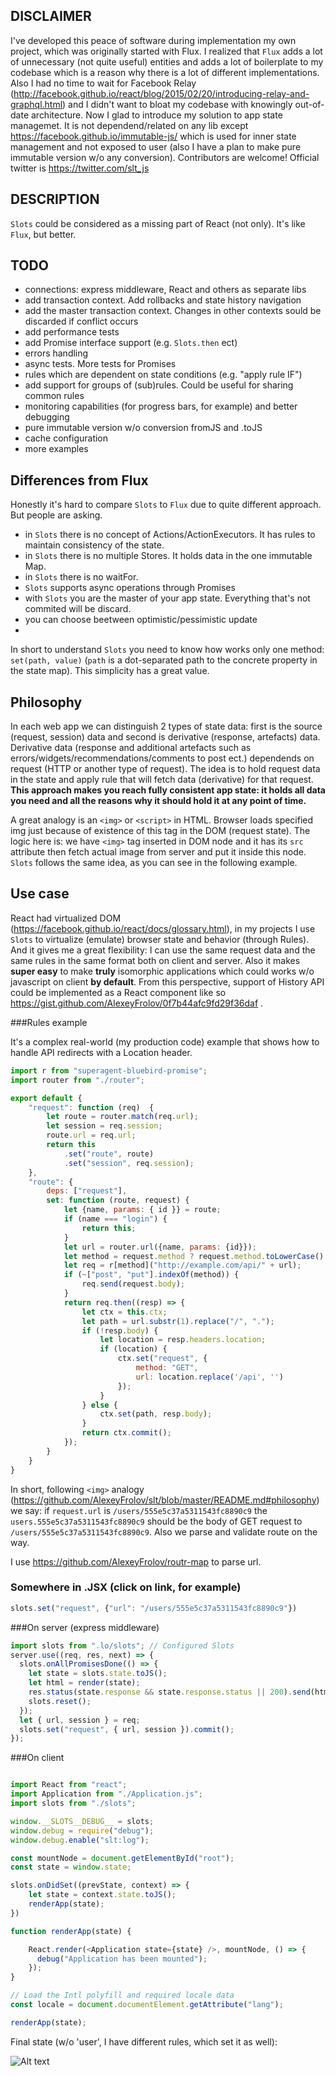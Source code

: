 ## DISCLAIMER
I've developed this peace of software during implementation my own project, which was originally started with Flux. I realized that `Flux` adds a lot of unnecessary (not quite useful) entities and adds a lot of boilerplate to my codebase which is a reason why there is a lot of different implementations. Also I had no time to wait for Facebook Relay (http://facebook.github.io/react/blog/2015/02/20/introducing-relay-and-graphql.html) and I didn't want to bloat my codebase with knowingly out-of-date architecture. Now I glad to introduce my solution to app state managemet. It is not dependend/related on any lib except https://facebook.github.io/immutable-js/ which is used for inner state management and not exposed to user (also I have a plan to make pure immutable version w/o any conversion). 
Contributors are welcome! Official twitter is https://twitter.com/slt_js

## DESCRIPTION
`Slots` could be considered as a missing part of React (not only). It's like `Flux`, but better.

## TODO
* connections: express middleware, React and others as separate libs
* add transaction context. Add rollbacks and state history navigation
* add the master transaction context. Changes in other contexts sould be discarded if conflict occurs
* add performance tests
* add Promise interface support (e.g. `Slots.then` ect)
* errors handling
* async tests. More tests for Promises
* rules which are dependent on state conditions (e.g. "apply rule IF")
* add support for groups of (sub)rules. Could be useful for sharing common rules
* monitoring capabilities (for progress bars, for example) and better debugging
* pure immutable version w/o conversion fromJS and .toJS
* cache configuration
* more examples

## Differences from Flux
Honestly it's hard to compare `Slots` to `Flux` due to quite different approach. But people are asking.
* in `Slots` there is no concept of Actions/ActionExecutors. It has rules to maintain consistency of the state. 
* in `Slots` there is no multiple Stores. It holds data in the one immutable Map.
* in `Slots` there is no waitFor.
* `Slots` supports async operations through Promises
* with `Slots` you are the master of your app state. Everything that's not commited will be discard.
* you can choose beetween optimistic/pessimistic update
* 

In short to understand `Slots` you need to know how works only one method: `set(path, value)` (`path` is a dot-separated path to the concrete property in the state map). This simplicity has a great value.

## Philosophy
In each web app we can distinguish 2 types of state data: first is the source (request, session) data and second is derivative (response, artefacts) data. Derivative data (response and additional artefacts such as errors/widgets/recommendations/comments to post ect.) dependends on request (HTTP or another type of request). The idea is to hold request data in the state and apply rule that will fetch data (derivative) for that request. **This approach makes you reach fully consistent app state: it holds all data you need and all the reasons why it should hold it at any point of time.**

A great analogy is an `<img>` or `<script>` in HTML. Browser loads specified img just because of existence of this tag in the DOM (request state). The logic here is: we have `<img>` tag inserted in DOM node and it has its `src` attribute then fetch actual image from server and put it inside this node. `Slots` follows the same idea, as you can see in the following example.

## Use case
React had virtualized DOM (https://facebook.github.io/react/docs/glossary.html), in my projects I use `Slots` to virtualize (emulate) browser state and behavior (through Rules). And it gives me a great flexibility: I can use the same request data and the same rules in the same format both on client and server. Also it makes **super easy** to make **truly** isomorphic applications which could works w/o javascript on client **by default**. From this perspective, support of History API could be implemented as a React component like so https://gist.github.com/AlexeyFrolov/0f7b44afc9fd29f36daf . 

###Rules example

It's a complex real-world (my production code) example that shows how to handle API redirects with a Location header.

```javascript
import r from "superagent-bluebird-promise";
import router from "./router";

export default {
    "request": function (req)  {
        let route = router.match(req.url);
        let session = req.session;
        route.url = req.url;
        return this
            .set("route", route)
            .set("session", req.session);
    },
    "route": {
        deps: ["request"],
        set: function (route, request) {
            let {name, params: { id }} = route;
            if (name === "login") {
                return this;
            }
            let url = router.url({name, params: {id}});
            let method = request.method ? request.method.toLowerCase() : "get";
            let req = r[method]("http://example.com/api/" + url);
            if (~["post", "put"].indexOf(method)) {
                req.send(request.body);
            }
            return req.then((resp) => {
                let ctx = this.ctx;
                let path = url.substr(1).replace("/", ".");
                if (!resp.body) {
                    let location = resp.headers.location;
                    if (location) {
                        ctx.set("request", {
                            method: "GET",
                            url: location.replace('/api', '')
                        });
                    }
                } else {
                    ctx.set(path, resp.body);
                }
                return ctx.commit();
            });
        }
    }
}
```
In short, following `<img>` analogy (https://github.com/AlexeyFrolov/slt/blob/master/README.md#philosophy) we say: if `request.url` is `/users/555e5c37a5311543fc8890c9` the `users.555e5c37a5311543fc8890c9` should be the body of GET request to `/users/555e5c37a5311543fc8890c9`. Also we  parse and validate route on the way.

I use https://github.com/AlexeyFrolov/routr-map to parse url.
### Somewhere in .JSX (click on link, for example)
```javascript
slots.set("request", {"url": "/users/555e5c37a5311543fc8890c9"})
```
###On server (express middleware)

```javascript
import slots from ".lo/slots"; // Configured Slots
server.use((req, res, next) => {
  slots.onAllPromisesDone(() => {
    let state = slots.state.toJS();
    let html = render(state);
    res.status(state.response && state.response.status || 200).send(html);
    slots.reset();
  });
  let { url, session } = req;
  slots.set("request", { url, session }).commit();
});

```

###On client

```javascript

import React from "react";
import Application from "./Application.js";
import slots from "./slots";

window.__SLOTS__DEBUG__ = slots;
window.debug = require("debug");
window.debug.enable("slt:log");

const mountNode = document.getElementById("root");
const state = window.state;

slots.onDidSet((prevState, context) => {
    let state = context.state.toJS();
    renderApp(state);
})

function renderApp(state) {

    React.render(<Application state={state} />, mountNode, () => {
      debug("Application has been mounted");
    });
}

// Load the Intl polyfill and required locale data
const locale = document.documentElement.getAttribute("lang");

renderApp(state);
```

Final state (w/o 'user', I have different rules, which set it as well):

![Alt text](https://monosnap.com/file/otw3slLjWwRCYqS12jQM4JXTB4kT2J.png)
